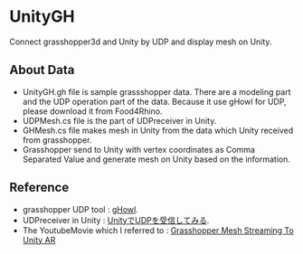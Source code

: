 # UnityGH

Connect grasshopper3d and Unity by UDP and display mesh on Unity.

## About Data

* UnityGH.gh file is sample grassshopper data. There are a modeling part and the UDP operation part of the data. Because it use gHowl for UDP, please download it from Food4Rhino.  
* UDPMesh.cs file is the part of UDPreceiver in Unity.
* GHMesh.cs file makes mesh in Unity from the data which Unity received from grasshopper.  
* Grasshopper send to Unity with vertex coordinates as Comma Separated Value and generate mesh on Unity based on the information.

## Reference

* grasshopper UDP tool : [gHowl](https://www.food4rhino.com/app/ghowl).
* UDPreceiver in Unity : [UnityでUDPを受信してみる](https://qiita.com/nenjiru/items/8fa8dfb27f55c0205651). 
* The YoutubeMovie which I referred to : [Grasshopper Mesh Streaming To Unity AR](https://youtu.be/krWW12V9y8M)

